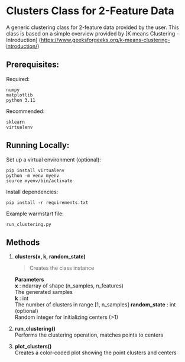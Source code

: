# Clusters Class for 2-Feature Data

A generic clustering class for 2-feature data provided by the user. This class is based on a simple overview provided by [K means Clustering - Introduction] (https://www.geeksforgeeks.org/k-means-clustering-introduction/)

## Prerequisites:

Required:

    numpy
    matplotlib
    python 3.11

Recommended:

    sklearn
    virtualenv

## Running Locally:

Set up a virtual environment (optional):  

    pip install virtualenv
    python -m venv myenv
    source myenv/bin/activate

Install dependencies:

    pip install -r requirements.txt

Example warmstart file:

    run_clustering.py

## Methods
1. **clusters(x, k, random_state)**  
    >Creates the class instance  

    **Parameters**  
        **x** : ndarray of shape (n_samples, n_features)  
                The generated samples  
        **k** : int  
                The number of clusters in range [1, n_samples]
        **random_state** : int (optional)  
                Random integer for initializing centers (>1)

2. **run_clustering()**  
        Performs the clustering operation, matches points to centers  
3. **plot_clusters()**  
        Creates a color-coded plot showing the point clusters and centers
